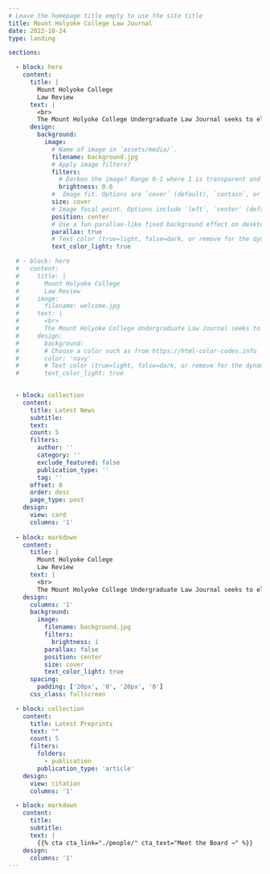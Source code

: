 ```yaml
---
# Leave the homepage title empty to use the site title
title: Mount Holyoke College Law Journal
date: 2022-10-24
type: landing

sections:

  - block: hero
    content:
      title: |
        Mount Holyoke College 
        Law Review
      text: |
        <br>
        The Mount Holyoke College Undergraduate Law Journal seeks to elevate the voices of Mount Holyoke College students in the field of legal scholarship.
      design:
        background:
          image:
            # Name of image in `assets/media/`.
            filename: background.jpg
            # Apply image filters?
            filters:
              # Darken the image? Range 0-1 where 1 is transparent and 0 is opaque.
              brightness: 0.6
            #  Image fit. Options are `cover` (default), `contain`, or `actual` size.
            size: cover
            # Image focal point. Options include `left`, `center` (default), or `right`.
            position: center
            # Use a fun parallax-like fixed background effect on desktop? true/false
            parallax: true
            # Text color (true=light, false=dark, or remove for the dynamic theme color).
            text_color_light: true

  # - block: hero
  #   content:
  #     title: |
  #       Mount Holyoke College 
  #       Law Review
  #     image:
  #       filename: welcome.jpg
  #     text: |
  #       <br>
  #       The Mount Holyoke College Undergraduate Law Journal seeks to elevate the voices of Mount Holyoke College students in the field of legal scholarship.
  #     design:
  #       background:
  #       # Choose a color such as from https://html-color-codes.info
  #       color: 'navy'
  #       # Text color (true=light, false=dark, or remove for the dynamic theme color).
  #       text_color_light: true

  
  - block: collection
    content:
      title: Latest News
      subtitle:
      text:
      count: 5
      filters:
        author: ''
        category: ''
        exclude_featured: false
        publication_type: ''
        tag: ''
      offset: 0
      order: desc
      page_type: post
    design:
      view: card
      columns: '1'
  
  - block: markdown
    content:
      title: |
        Mount Holyoke College 
        Law Review
      text: |
        <br>
        The Mount Holyoke College Undergraduate Law Journal seeks to elevate the voices of Mount Holyoke College students in the field of legal scholarship.
    design:
      columns: '1'
      background:
        image: 
          filename: background.jpg
          filters:
            brightness: 1
          parallax: false
          position: center
          size: cover
          text_color_light: true
      spacing:
        padding: ['20px', '0', '20px', '0']
      css_class: fullscreen

  - block: collection
    content:
      title: Latest Preprints
      text: ""
      count: 5
      filters:
        folders:
          - publication
        publication_type: 'article'
    design:
      view: citation
      columns: '1'

  - block: markdown
    content:
      title:
      subtitle:
      text: |
        {{% cta cta_link="./people/" cta_text="Meet the Board →" %}}
    design:
      columns: '1'
---
```


